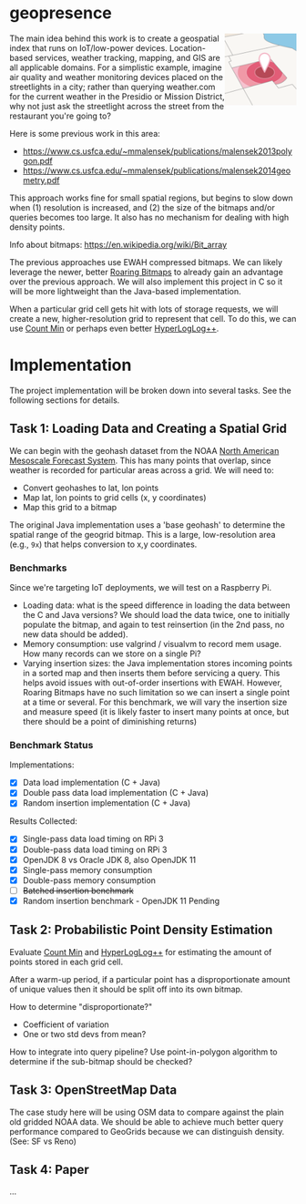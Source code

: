 # geopresence

<img src="docs/geo.png" width="25%" align="right"/>

The main idea behind this work is to create a geospatial index that runs on IoT/low-power devices. Location-based services, weather tracking, mapping, and GIS are all applicable domains. For a simplistic example, imagine air quality and weather monitoring devices placed on the streetlights in a city; rather than querying weather.com for the current weather in the Presidio or Mission District, why not just ask the streetlight across the street from the restaurant you're going to?

Here is some previous work in this area:

* https://www.cs.usfca.edu/~mmalensek/publications/malensek2013polygon.pdf
* https://www.cs.usfca.edu/~mmalensek/publications/malensek2014geometry.pdf

This approach works fine for small spatial regions, but begins to slow down when (1) resolution is increased, and (2) the size of the bitmaps and/or queries becomes too large. It also has no mechanism for dealing with high density points.

Info about bitmaps: https://en.wikipedia.org/wiki/Bit_array

The previous approaches use EWAH compressed bitmaps. We can likely leverage the newer, better [Roaring Bitmaps](https://roaringbitmap.org) to already gain an advantage over the previous approach. We will also implement this project in C so it will be more lightweight than the Java-based implementation.

When a particular grid cell gets hit with lots of storage requests, we will create a new, higher-resolution grid to represent that cell. To do this, we can use [Count Min](https://en.wikipedia.org/wiki/Count–min_sketch) or perhaps even better [HyperLogLog++](https://en.wikipedia.org/wiki/HyperLogLog).

# Implementation

The project implementation will be broken down into several tasks. See the following sections for details.

## Task 1: Loading Data and Creating a Spatial Grid

We can begin with the geohash dataset from the NOAA [North American Mesoscale Forecast System](https://www.ncdc.noaa.gov/data-access/model-data/model-datasets/north-american-mesoscale-forecast-system-nam). This has many points that overlap, since weather is recorded for particular areas across a grid. We will need to:

* Convert geohashes to lat, lon points
* Map lat, lon points to grid cells (x, y coordinates)
* Map this grid to a bitmap

The original Java implementation uses a 'base geohash' to determine the spatial range of the geogrid bitmap. This is a large, low-resolution area (e.g., `9x`) that helps conversion to x,y coordinates.

### Benchmarks

Since we're targeting IoT deployments, we will test on a Raspberry Pi.

* Loading data: what is the speed difference in loading the data between the C and Java versions? We should load the data twice, one to initially populate the bitmap, and again to test reinsertion (in the 2nd pass, no new data should be added). 
* Memory consumption: use valgrind / visualvm to record mem usage. How many records can we store on a single Pi?
* Varying insertion sizes: the Java implementation stores incoming points in a sorted map and then inserts them before servicing a query. This helps avoid issues with out-of-order insertions with EWAH. However, Roaring Bitmaps have no such limitation so we can insert a single point at a time or several. For this benchmark, we will vary the insertion size and measure speed (it is likely faster to insert many points at once, but there should be a point of diminishing returns)

### Benchmark Status

Implementations:
- [X] Data load implementation (C + Java)
- [X] Double pass data load implementation (C + Java)
- [X] Random insertion implementation (C + Java)

Results Collected:
- [X] Single-pass data load timing on RPi 3
- [X] Double-pass data load timing on RPi 3
- [X] OpenJDK 8 vs Oracle JDK 8, also OpenJDK 11
- [X] Single-pass memory consumption
- [X] Double-pass memory consumption
- [ ] ~~Batched insertion benchmark~~
- [X] Random insertion benchmark - OpenJDK 11 Pending

## Task 2: Probabilistic Point Density Estimation

Evaluate [Count Min](https://en.wikipedia.org/wiki/Count–min_sketch) and [HyperLogLog++](https://en.wikipedia.org/wiki/HyperLogLog) for estimating the amount of points stored in each grid cell.

After a warm-up period, if a particular point has a disproportionate amount of unique values then it should be split off into its own bitmap.

How to determine "disproportionate?"
* Coefficient of variation
* One or two std devs from mean?

How to integrate into query pipeline? Use point-in-polygon algorithm to determine if the sub-bitmap should be checked?

## Task 3: OpenStreetMap Data

The case study here will be using OSM data to compare against the plain old gridded NOAA data. We should be able to achieve much better query performance compared to GeoGrids because we can distinguish density. (See: SF vs Reno)

## Task 4: Paper

...
